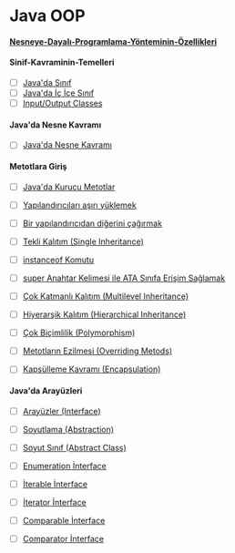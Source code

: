 # Java OOP

#### [Nesneye-Dayalı-Programlama-Yönteminin-Özellikleri](oop-yonteminin-ozellikleri/)

#### Sinif-Kavraminin-Temelleri
- [ ] [Java'da Sınıf](class/)
- [ ] [Java'da İç İçe Sınıf](ic-ice-siniflar-(nested-classes)/)
- [ ] [Input/Output Classes](input-output-classes/)

#### Java'da Nesne Kavramı
- [ ] [Java'da Nesne Kavramı](object/)

#### Metotlara Giriş
- [ ] [Java'da Kurucu Metotlar ](constructors/)
- [ ] [Yapılandırıcıları aşırı yüklemek](yapilandiricilari-asiri-yuklemek/)
- [ ] [Bir yapılandırıcıdan diğerini çağırmak](yapilandiricidan-digerini-cagirmak/)
- [ ] [Tekli Kalıtım (Single Inheritance)](single-inheritance/)
- [ ] [instanceof Komutu](instanceof/)
- [ ] [super Anahtar Kelimesi ile ATA Sınıfa Erişim Sağlamak](super()/)
- [ ] [Çok Katmanlı Kalıtım (Multilevel Inheritance)](multilevel-inheritance/)
- [ ] [Hiyerarşik Kalıtım (Hierarchical Inheritance)](/)
- [ ] [Çok Biçimlilik (Polymorphism)](oop-polymorphism/)
- [ ] [Metotların Ezilmesi (Overriding Metods)](overriding-metods/)
- [ ] [Kapsülleme Kavramı (Encapsulation)](oop-encapsulation/)


#### Java'da Arayüzleri
- [ ] [Arayüzler (Interface)](interface/)
- [ ] [Soyutlama (Abstraction)](oop-abstraction/)
- [ ] [Soyut Sınıf (Abstract Class)](abstract-class/)
- [ ] [Enumeration İnterface](enumeration-interface/)
- [ ] [İterable İnterface](iterable-interface/)
- [ ] [İterator İnterface](iterator-interface/)
- [ ] [Comparable İnterface](comparable-interface)
- [ ] [Comparator İnterface](comparator-interface/)












